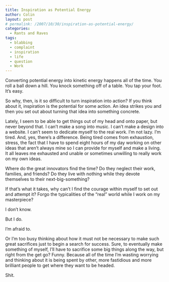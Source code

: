 ```yaml
---
title: Inspiration as Potential Energy
author: Colin
layout: post
# permalink: /2007/10/30/inspiration-as-potential-energy/
categories:
  - Rants and Raves
tags:
  - blabbing
  - complaint
  - inspiration
  - life
  - question
  - Work
---
```

Converting potential energy into kinetic energy happens all of the time. You roll a ball down a hill. You knock something off of a table. You tap your foot. It&#8217;s easy.

So why, then, is it so difficult to turn inspiration into action? If you think about it, inspiration is the potential for some action. An idea strikes you and then you set out about turning that idea into something concrete.

Lately, I seem to be able to get things out of my head and onto paper, but never beyond that. I can&#8217;t make a song into music. I can&#8217;t make a design into a website. I can&#8217;t seem to dedicate myself to the real work. I&#8217;m not lazy. I&#8217;m tired. And, yes, there&#8217;s a difference. Being tired comes from exhaustion, stress, the fact that I have to spend eight hours of my day working on other ideas that aren&#8217;t always mine so I can provide for myself and make a living. It all leaves me exhausted and unable or sometimes unwilling to really work on my own ideas.

Where do the great innovators find the time? Do they neglect their work, families, and friends? Do they live with nothing while they devote themselves to their next-big-something?

If that&#8217;s what it takes, why can&#8217;t I find the courage within myself to set out and attempt it? Forgo the typicalities of the &#8220;real&#8221; world while I work on my masterpiece?

I don&#8217;t know.

But I do.

I&#8217;m afraid to.

Or I&#8217;m too busy thinking about how it must not be necessary to make such great sacrifices just to begin a search for success. Sure, to eventually make something of myself, I&#8217;ll have to sacrifice some big things along the way, but right from the get go? Funny. Because all of the time I&#8217;m wasting worrying and thinking about it is being spent by other, more fastidious and more brilliant people to get where they want to be headed.

Shit.

